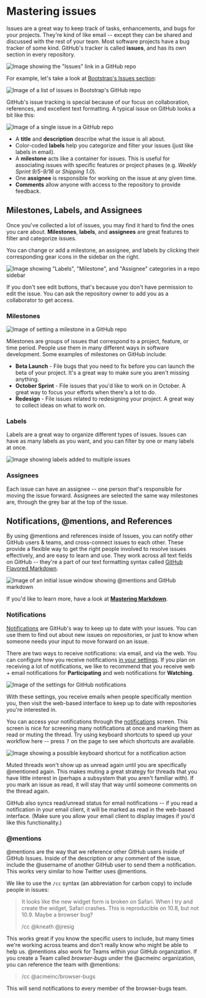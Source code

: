 # Mastering issues

Issues are a great way to keep track of tasks, enhancements, and bugs for your projects. They're kind of like email -- except they can be shared and discussed with the rest of your team. Most software projects have a bug tracker of some kind. GitHub's tracker is called **issues**, and has its own section in every repository.

![Image showing the "Issues" link in a GitHub repo](https://guides.github.com/features/issues/navigation-highlight.png)

For example, let's take a look at [Bootstrap's Issues section](https://github.com/twbs/bootstrap/issues):

![Image of a list of issues in Bootstrap's GitHub repo](https://guides.github.com/features/issues/listing-screen.png)

GitHub's issue tracking is special because of our focus on collaboration, references, and excellent text formatting. A typical issue on GitHub looks a bit like this:

![Image of a single issue in a GitHub repo](https://guides.github.com/features/issues/example-issue.png)

* A **title** and **description** describe what the issue is all about.
* Color-coded **labels** help you categorize and filter your issues (just like labels in email).
* A **milestone** acts like a container for issues. This is useful for associating issues with specific features or project phases (e.g. *Weekly Sprint 9/5-9/16* or *Shipping 1.0*).
* One **assignee** is responsible for working on the issue at any given time.
* **Comments** allow anyone with access to the repository to provide feedback.

## Milestones, Labels, and Assignees

Once you've collected a lot of issues, you may find it hard to find the ones you care about. **Milestones**, **labels**, and **assignees** are great features to filter and categorize issues.

You can change or add a milestone, an assignee, and labels by clicking their corresponding gear icons in the sidebar on the right.

![Image showing "Labels", "Milestone", and "Assignee" categories in a repo sidebar](https://guides.github.com/features/issues/labels.png)

If you don't see edit buttons, that's because you don't have permission to edit the issue. You can ask the repository owner to add you as a collaborator to get access.

### Milestones

![Image of setting a milestone in a GitHub repo](https://guides.github.com/features/issues/milestones.png)

Milestones are groups of issues that correspond to a project, feature, or time period. People use them in many different ways in software development. Some examples of milestones on GitHub include:

* **Beta Launch** - File bugs that you need to fix before you can launch the beta of your project. It's a great way to make sure you aren't missing anything.
* **October Sprint** - File issues that you'd like to work on in October. A great way to focus your efforts when there's a lot to do.
* **Redesign** - File issues related to redesigning your project. A great way to collect ideas on what to work on.

### Labels

Labels are a great way to organize different types of issues. Issues can have as many labels as you want, and you can filter by one or many labels at once.

![Image showing labels added to multiple issues](https://guides.github.com/features/issues/labels-listing.png)

### Assignees

Each issue can have an assignee -- one person that's responsible for moving the issue forward. Assignees are selected the same way milestones are, through the grey bar at the top of the issue.

## Notifications, @mentions, and References

By using @mentions and references inside of Issues, you can notify other GitHub users & teams, and cross-connect issues to each other. These provide a flexible way to get the right people involved to resolve issues effectively, and are easy to learn and use. They work across all text fields on GitHub -- they're a part of our text formatting syntax called [GitHub Flavored Markdown](https://docs.github.com/en/github/writing-on-github#name-and-team-mentions-autocomplete).

![Image of an initial issue window showing @mentions and GitHub markdown](https://guides.github.com/features/issues/markdown-example.png)

If you'd like to learn more, have a look at **[Mastering Markdown](https://guides.github.com/features/mastering-markdown/)**.

### Notifications

[Notifications](https://github.com/notifications) are GitHub's way to keep up to date with your issues. You can use them to find out about new issues on repositories, or just to know when someone needs your input to move forward on an issue.

There are two ways to receive notifications: via email, and via the web. You can configure how you receive notifications [in your settings](https://github.com/settings/notifications). If you plan on receiving a lot of notifications, we like to recommend that you receive web + email notifications for **Participating** and web notifications for **Watching**.

![Image of the settings for GitHub notifications](https://guides.github.com/features/issues/notifications.png)

With these settings, you receive emails when people specifically mention you, then visit the web-based interface to keep up to date with repositories you're interested in.

You can access your notifications through the [notifications](https://github.com/notifications) screen. This screen is nice for screening many notifications at once and marking them as read or muting the thread. Try using keyboard shortcuts to speed up your workflow here -- press <kbd>?</kbd> on the page to see which shortcuts are available.

![Image showing a possible keyboard shortcut for a notification action](https://guides.github.com/features/issues/notification.png)

Muted threads won't show up as unread again until you are specifically @mentioned again. This makes muting a great strategy for threads that you have little interest in (perhaps a subsystem that you aren't familiar with). If you mark an issue as read, it will stay that way until someone comments on the thread again.

GitHub also syncs read/unread status for email notifications -- if you read a notification in your email client, it will be marked as read in the web-based interface. (Make sure you allow your email client to display images if you'd like this functionality.)

### @mentions

@mentions are the way that we reference other GitHub users inside of GitHub Issues. Inside of the description or any comment of the issue, include the @username of another GitHub user to send them a notification. This works very similar to how Twitter uses @mentions.

We like to use the `/cc` syntax (an abbreviation for carbon copy) to include people in issues:

<blockquote>

It looks like the new widget form is broken on Safari. When I try and create the widget, Safari crashes. This is reproducible on 10.8, but not 10.9. Maybe a browser bug?

/cc @kneath @jresig

</blockquote>

This works great if you know the specific users to include, but many times we're working across teams and don't really know who might be able to help us. @mentions also work for Teams within your GitHub organization. If you create a Team called *browser-bugs* under the @acmeinc organization, you can reference the team with @mentions:

<blockquote>

/cc @acmeinc/browser-bugs

</blockquote>

This will send notifications to every member of the browser-bugs team.